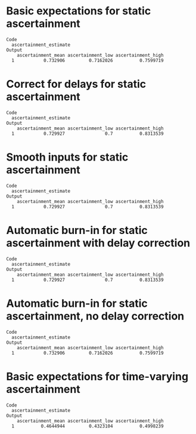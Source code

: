 # Basic expectations for static ascertainment

    Code
      ascertainment_estimate
    Output
        ascertainment_mean ascertainment_low ascertainment_high
      1           0.732906         0.7162026          0.7599719

# Correct for delays for static ascertainment

    Code
      ascertainment_estimate
    Output
        ascertainment_mean ascertainment_low ascertainment_high
      1           0.729927               0.7          0.8313539

# Smooth inputs for static ascertainment

    Code
      ascertainment_estimate
    Output
        ascertainment_mean ascertainment_low ascertainment_high
      1           0.729927               0.7          0.8313539

# Automatic burn-in for static ascertainment with delay correction

    Code
      ascertainment_estimate
    Output
        ascertainment_mean ascertainment_low ascertainment_high
      1           0.729927               0.7          0.8313539

# Automatic burn-in for static ascertainment, no delay correction

    Code
      ascertainment_estimate
    Output
        ascertainment_mean ascertainment_low ascertainment_high
      1           0.732906         0.7162026          0.7599719

# Basic expectations for time-varying ascertainment

    Code
      ascertainment_estimate
    Output
        ascertainment_mean ascertainment_low ascertainment_high
      1          0.4644944         0.4323104          0.4998239

